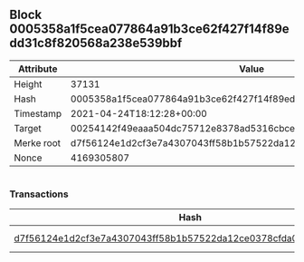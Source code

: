 ## Block 0005358a1f5cea077864a91b3ce62f427f14f89edd31c8f820568a238e539bbf

Attribute | Value
--- | ---
Height | 37131
Hash | 0005358a1f5cea077864a91b3ce62f427f14f89edd31c8f820568a238e539bbf
Timestamp | 2021-04-24T18:12:28+00:00
Target | 00254142f49eaaa504dc75712e8378ad5316cbcead634704b3734b6271167cc4
Merke root | d7f56124e1d2cf3e7a4307043ff58b1b57522da12ce0378cfda0c099d05e8315
Nonce | 4169305807

```

```

### Transactions

Hash | Amount
--- | ---
[d7f56124e1d2cf3e7a4307043ff58b1b57522da12ce0378cfda0c099d05e8315](d7f56124e1d2cf3e7a4307043ff58b1b57522da12ce0378cfda0c099d05e8315.md) | 10.00000000 SKEPTI 
